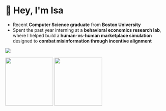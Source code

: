 # 👋 Hey, I'm Isa

- Recent **Computer Science graduate** from **Boston University**
- Spent the past year interning at a **behavioral economics research lab**, where I helped build a **human-vs-human marketplace simulation** designed to **combat misinformation through incentive alignment**

![](https://raw.githubusercontent.com/is/github-stats/master/generated/overview.svg#gh-dark-mode-only)

<img src="https://github-readme-stats.vercel.app/api?username=isaadev&show_icons=true&show_icons=true&theme=radical" height="150"></img>
<img src="https://github-readme-stats.vercel.app/api/top-langs/?username=isaadev&layout=compact&theme=radical&hide=ejs" height="150"></img>
